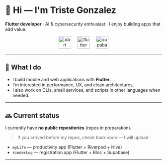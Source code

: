 # 👋 Hi — I'm Triste Gonzalez
**Flutter developer** · AI & cybersecurity enthusiast · I enjoy building apps that add value.

<div align="center">
  <img src="https://skillicons.dev/icons?i=dart" height="40" alt="dart logo"  />
  <img width="12" />
  <img src="https://cdn.jsdelivr.net/gh/devicons/devicon/icons/flutter/flutter-original.svg" height="40" alt="flutter logo"  />
  <img width="12" />
  <img src="https://cdn.simpleicons.org/supabase/3ECF8E" height="40" alt="supabase logo"  />
</div>

---

## 🚀 What I do
- I build mobile and web applications with **Flutter**.
- I'm interested in performance, UX, and clean architectures.
- I also work on CLIs, small services, and scripts in other languages when needed.

---

## 🔜 Current status
I currently have **no public repositories** (repos in preparation).  

> If you arrived before my repos, check back soon — I will upload:
- `myLife` — productivity app (Flutter + Riverpod + Hive)  
- `kinderLog` — registration app (Flutter + Bloc + Supabase)

---
